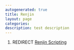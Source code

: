 ```yaml
---
autogenerated: true
title: Renjin
layout: page
categories: 
description: test description
---
```


1.  REDIRECT [Renjin Scripting](Renjin_Scripting)
